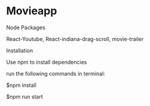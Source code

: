 # Movieapp

Node Packages

React-Youtube, React-indiana-drag-scroll, movie-trailer

Installation

Use npm to install dependencies

run the following commands in terminal:

$npm install

$npm run start
